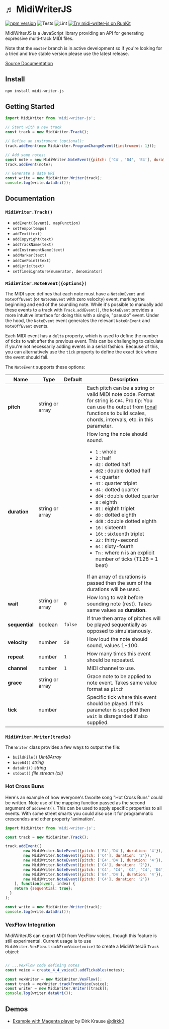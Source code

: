 &#9836; MidiWriterJS
===============
[![npm version](https://badge.fury.io/js/midi-writer-js.svg)](https://badge.fury.io/js/midi-writer-js)
![Tests](https://github.com/grimmdude/MidiWriterJS/actions/workflows/lint.js.yml/badge.svg)
![Lint](https://github.com/grimmdude/MidiWriterJS/actions/workflows/node.js.yml/badge.svg)
[![Try midi-writer-js on RunKit](https://badge.runkitcdn.com/midi-writer-js.svg)](https://npm.runkit.com/midi-writer-js)

MidiWriterJS is a JavaScript library providing an API for generating expressive multi-track MIDI files.  

Note that the `master` branch is in active development so if you're looking for a tried and true stable version please use the latest release.

[Source Documentation](https://grimmdude.com/MidiWriterJS/docs/)

Install
------------
```sh
npm install midi-writer-js
```
Getting Started
------------

```javascript
import MidiWriter from 'midi-writer-js';

// Start with a new track
const track = new MidiWriter.Track();

// Define an instrument (optional):
track.addEvent(new MidiWriter.ProgramChangeEvent({instrument: 1}));

// Add some notes:
const note = new MidiWriter.NoteEvent({pitch: ['C4', 'D4', 'E4'], duration: '4'});
track.addEvent(note);

// Generate a data URI
const write = new MidiWriter.Writer(track);
console.log(write.dataUri());
```
Documentation
------------

### `MidiWriter.Track()`

- `addEvent({event}, mapFunction)`
- `setTempo(tempo)`
- `addText(text)`
- `addCopyright(text)`
- `addTrackName(text)`
- `addInstrumentName(text)`
- `addMarker(text)`
- `addCuePoint(text)`
- `addLyric(text)`
- `setTimeSignature(numerator, denominator)`

### `MidiWriter.NoteEvent({options})`

The MIDI spec defines that each note must have a `NoteOnEvent` and `NoteOffEvent` (or `NoteOnEvent` with zero velocity) event, marking the beginning and end of the sounding note.  While it's possible to manually add these events to a track with `Track.addEvent()`, the `NoteEvent` provides a more intuitive interface for doing this with a single, "pseudo" event.  Under the hood, the `NoteEvent` event generates the relevant `NoteOnEvent` and `NoteOffEvent` events.

Each MIDI event has a `delta` property, which is used to define the number of ticks to wait after the previous event.  This can be challenging to calculate if you're not necessarily adding events in a serial fashion.  Because of this, you can alternatively use the `tick` property to define the exact tick where the event should fall.

The `NoteEvent` supports these options:

<table>
	<thead>
		<tr>
			<th>Name</th>
			<th>Type</th>
			<th>Default</th>
			<th>Description</th>
		</tr>
	</thead>
	<tbody>
		<tr>
			<td><b>pitch</b></td>
			<td>string or array</td>
			<td></td>
			<td>Each pitch can be a string or valid MIDI note code.  Format for string is <code>C#4</code>.  Pro tip: You can use the output from <a href="https://github.com/danigb/tonal" target="_blank">tonal</a> functions to build scales, chords, intervals, etc. in this parameter.</td>
		</tr>
		<tr>
			<td><b>duration</b></td>
			<td>string or array</td>
			<td></td>
			<td>
				How long the note should sound.
				<ul>
					<li><code>1</code>  : whole</li>
					<li><code>2</code>  : half</li>
					<li><code>d2</code> : dotted half</li>
					<li><code>dd2</code> : double dotted half</li>
					<li><code>4</code>  : quarter</li>
					<li><code>4t</code>  : quarter triplet</li>
					<li><code>d4</code> : dotted quarter</li>
					<li><code>dd4</code> : double dotted quarter</li>
					<li><code>8</code>  : eighth</li>
					<li><code>8t</code> : eighth triplet</li>
					<li><code>d8</code> : dotted eighth</li>
					<li><code>dd8</code> : double dotted eighth</li>
					<li><code>16</code> : sixteenth</li>
					<li><code>16t</code> : sixteenth triplet</li>
					<li><code>32</code> : thirty-second</li>
					<li><code>64</code> : sixty-fourth</li>
					<li><code>Tn</code> : where n is an explicit number of ticks (T128 = 1 beat)</li>
				</ul>
				If an array of durations is passed then the sum of the durations will be used.
			</td>
		</tr>
		<tr>
			<td><b>wait</b></td>
			<td>string or array</td>
			<td><code>0</code></td>
			<td>How long to wait before sounding note (rest).  Takes same values as <b>duration</b>.</td>
		</tr>
		<tr>
			<td><b>sequential</b></td>
			<td>boolean</td>
			<td><code>false</code></td>
			<td>If true then array of pitches will be played sequentially as opposed to simulatanously.</td>
		</tr>
		<tr>
			<td><b>velocity</b></td>
			<td>number</td>
			<td><code>50</code></td>
			<td>How loud the note should sound, values 1-100.</td>
		</tr>
		<tr>
			<td><b>repeat</b></td>
			<td>number</td>
			<td><code>1</code></td>
			<td>How many times this event should be repeated.</td>
		</tr>
		<tr>
			<td><b>channel</b></td>
			<td>number</td>
			<td><code>1</code></td>
			<td>MIDI channel to use.</td>
		</tr>
		<tr>
			<td><b>grace</b></td>
			<td>string or array</td>
			<td></td>
			<td>Grace note to be applied to note event.  Takes same value format as <code>pitch</code></td>
		</tr>
		<tr>
			<td><b>tick</b></td>
			<td>number</td>
			<td></td>
			<td>Specific tick where this event should be played.  If this parameter is supplied then <code>wait</code> is disregarded if also supplied.</td>
		</tr>
	</tbody>
</table>


### `MidiWriter.Writer(tracks)`
The `Writer` class provides a few ways to output the file:
- `buildFile()` *Uint8Array*
- `base64()` *string*
- `dataUri()` *string*
- `stdout()` *file stream (cli)*

### Hot Cross Buns
Here's an example of how everyone's favorite song "Hot Cross Buns" could be written.  Note use of the mapping function passed as the second argument of `addEvent()`.  This can be used to apply specific properties to all events.  With some 
street smarts you could also use it for programmatic crescendos and other property 'animation'.
```javascript
import MidiWriter from 'midi-writer-js';

const track = new MidiWriter.Track();

track.addEvent([
		new MidiWriter.NoteEvent({pitch: ['E4','D4'], duration: '4'}),
		new MidiWriter.NoteEvent({pitch: ['C4'], duration: '2'}),
		new MidiWriter.NoteEvent({pitch: ['E4','D4'], duration: '4'}),
		new MidiWriter.NoteEvent({pitch: ['C4'], duration: '2'}),
		new MidiWriter.NoteEvent({pitch: ['C4', 'C4', 'C4', 'C4', 'D4', 'D4', 'D4', 'D4'], duration: '8'}),
		new MidiWriter.NoteEvent({pitch: ['E4','D4'], duration: '4'}),
		new MidiWriter.NoteEvent({pitch: ['C4'], duration: '2'})
	], function(event, index) {
    return {sequential: true};
  }
);

const write = new MidiWriter.Writer(track);
console.log(write.dataUri());
```

### VexFlow Integration
MidiWriterJS can export MIDI from VexFlow voices, though this feature is still experimental.  Current usage is to use `MidiWriter.VexFlow.trackFromVoice(voice)` to create a MidiWriterJS `Track` object:
```javascript

// ...VexFlow code defining notes
const voice = create_4_4_voice().addTickables(notes);

const vexWriter = new MidiWriter.VexFlow();
const track = vexWriter.trackFromVoice(voice);
const writer = new MidiWriter.Writer([track]);
console.log(writer.dataUri());
```


## Demos
* [Example with Magenta player](https://codepen.io/dirkk0/pen/rNZLXjZ) by Dirk Krause [@dirkk0](https://github.com/dirkk0)
